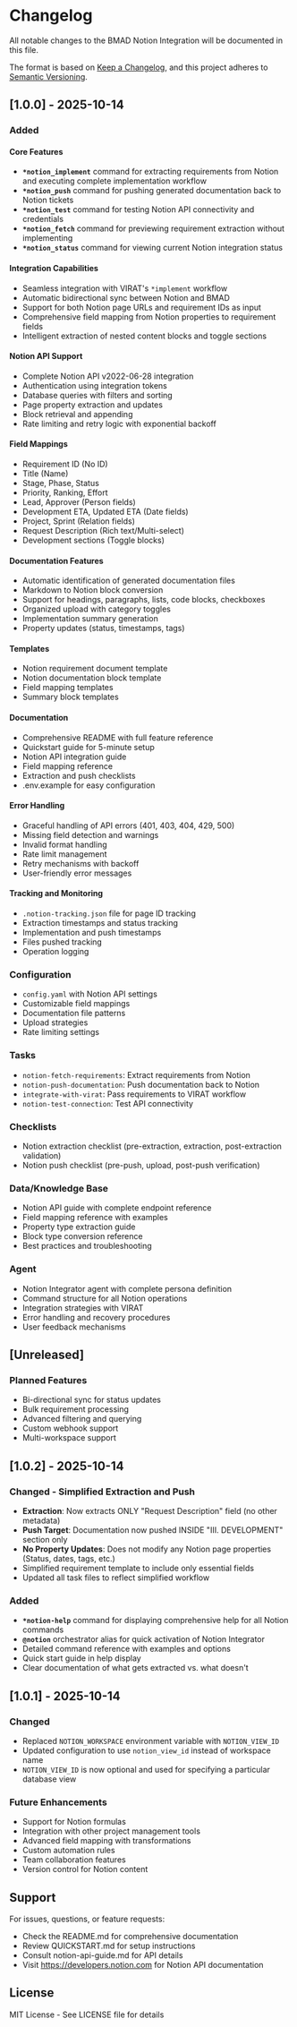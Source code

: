 # Changelog

All notable changes to the BMAD Notion Integration will be documented in this file.

The format is based on [Keep a Changelog](https://keepachangelog.com/en/1.0.0/),
and this project adheres to [Semantic Versioning](https://semver.org/spec/v2.0.0.html).

## [1.0.0] - 2025-10-14

### Added

#### Core Features
- **`*notion_implement`** command for extracting requirements from Notion and executing complete implementation workflow
- **`*notion_push`** command for pushing generated documentation back to Notion tickets
- **`*notion_test`** command for testing Notion API connectivity and credentials
- **`*notion_fetch`** command for previewing requirement extraction without implementing
- **`*notion_status`** command for viewing current Notion integration status

#### Integration Capabilities
- Seamless integration with VIRAT's `*implement` workflow
- Automatic bidirectional sync between Notion and BMAD
- Support for both Notion page URLs and requirement IDs as input
- Comprehensive field mapping from Notion properties to requirement fields
- Intelligent extraction of nested content blocks and toggle sections

#### Notion API Support
- Complete Notion API v2022-06-28 integration
- Authentication using integration tokens
- Database queries with filters and sorting
- Page property extraction and updates
- Block retrieval and appending
- Rate limiting and retry logic with exponential backoff

#### Field Mappings
- Requirement ID (No ID)
- Title (Name)
- Stage, Phase, Status
- Priority, Ranking, Effort
- Lead, Approver (Person fields)
- Development ETA, Updated ETA (Date fields)
- Project, Sprint (Relation fields)
- Request Description (Rich text/Multi-select)
- Development sections (Toggle blocks)

#### Documentation Features
- Automatic identification of generated documentation files
- Markdown to Notion block conversion
- Support for headings, paragraphs, lists, code blocks, checkboxes
- Organized upload with category toggles
- Implementation summary generation
- Property updates (status, timestamps, tags)

#### Templates
- Notion requirement document template
- Notion documentation block template
- Field mapping templates
- Summary block templates

#### Documentation
- Comprehensive README with full feature reference
- Quickstart guide for 5-minute setup
- Notion API integration guide
- Field mapping reference
- Extraction and push checklists
- .env.example for easy configuration

#### Error Handling
- Graceful handling of API errors (401, 403, 404, 429, 500)
- Missing field detection and warnings
- Invalid format handling
- Rate limit management
- Retry mechanisms with backoff
- User-friendly error messages

#### Tracking and Monitoring
- `.notion-tracking.json` file for page ID tracking
- Extraction timestamps and status tracking
- Implementation and push timestamps
- Files pushed tracking
- Operation logging

### Configuration
- `config.yaml` with Notion API settings
- Customizable field mappings
- Documentation file patterns
- Upload strategies
- Rate limiting settings

### Tasks
- `notion-fetch-requirements`: Extract requirements from Notion
- `notion-push-documentation`: Push documentation back to Notion
- `integrate-with-virat`: Pass requirements to VIRAT workflow
- `notion-test-connection`: Test API connectivity

### Checklists
- Notion extraction checklist (pre-extraction, extraction, post-extraction validation)
- Notion push checklist (pre-push, upload, post-push verification)

### Data/Knowledge Base
- Notion API guide with complete endpoint reference
- Field mapping reference with examples
- Property type extraction guide
- Block type conversion reference
- Best practices and troubleshooting

### Agent
- Notion Integrator agent with complete persona definition
- Command structure for all Notion operations
- Integration strategies with VIRAT
- Error handling and recovery procedures
- User feedback mechanisms

## [Unreleased]

### Planned Features
- Bi-directional sync for status updates
- Bulk requirement processing
- Advanced filtering and querying
- Custom webhook support
- Multi-workspace support

## [1.0.2] - 2025-10-14

### Changed - Simplified Extraction and Push
- **Extraction**: Now extracts ONLY "Request Description" field (no other metadata)
- **Push Target**: Documentation now pushed INSIDE "III. DEVELOPMENT" section only
- **No Property Updates**: Does not modify any Notion page properties (Status, dates, tags, etc.)
- Simplified requirement template to include only essential fields
- Updated all task files to reflect simplified workflow

### Added
- **`*notion-help`** command for displaying comprehensive help for all Notion commands
- **`@notion`** orchestrator alias for quick activation of Notion Integrator
- Detailed command reference with examples and options
- Quick start guide in help display
- Clear documentation of what gets extracted vs. what doesn't

## [1.0.1] - 2025-10-14

### Changed
- Replaced `NOTION_WORKSPACE` environment variable with `NOTION_VIEW_ID`
- Updated configuration to use `notion_view_id` instead of workspace name
- `NOTION_VIEW_ID` is now optional and used for specifying a particular database view

### Future Enhancements
- Support for Notion formulas
- Integration with other project management tools
- Advanced field mapping with transformations
- Custom automation rules
- Team collaboration features
- Version control for Notion content

## Support

For issues, questions, or feature requests:
- Check the README.md for comprehensive documentation
- Review QUICKSTART.md for setup instructions
- Consult notion-api-guide.md for API details
- Visit https://developers.notion.com for Notion API documentation

## License

MIT License - See LICENSE file for details

